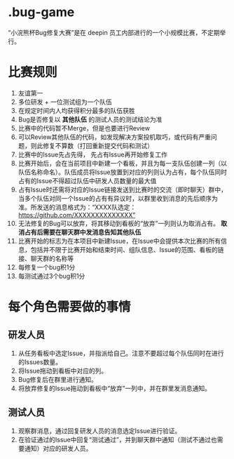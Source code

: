 # .bug-game
“小浣熊杯Bug修复大赛”是在 deepin 员工内部进行的一个小规模比赛，不定期举行。

# 比赛规则
1. 友谊第一
2. 多位研发 + 一位测试组为一个队伍
3. 在规定时间内人均获得积分最多的队伍获胜
4. Bug是否修复以 __其他队伍__ 的测试人员的测试结论为准
5. 比赛中的代码暂不Merge，但是也要进行Review
6. 可以Review其他队伍的代码，如发现解决方案投机取巧，或代码有严重问题，则此修复不算数（打回重新提交代码和测试）
7. 比赛中的Issue先占先得， 先占有Issue再开始修复工作
8. 比赛开始后，会在当前项目中新建一个看板，并且为每一支队伍创建一列（以队伍名称命名）。队伍成员将Issue放置到对应的列则认为占有，每个队伍同时占有的Issue不得超过队伍中研发人员数量的最大值
9. 占有Issue时还需将对应的Issue链接发送到比赛时的交流（即时聊天）群中，当多个队伍对同一个Issue的占有有异议时，以群里收到消息的先后顺序为准。所发送的消息格式为：“XXXX队选定：https://github.com/XXXXXXXXXXXXXX”
10. 无法修复的Bug可以放弃，将其移动到看板的“放弃”一列则认为取消占有。 __取消占有后需要在聊天群中发消息告知其他队伍__
11. 比赛开始的标志为在本项目中新建Issue，在Issue中会提供本次比赛的所有信息，包括并不限于比赛开始和结束时间、组队信息、Issue的范围、看板的链接、聊天群的名称等
12. 每修复一个bug积1分
13. 每测试通过3个bug积1分

# 每个角色需要做的事情

## 研发人员

1. 从任务看板中选定Issue，并指派给自己。注意不要超过每个队伍同时在进行的Issues数量。
2. 将Issue拖动到看板中对应的列。
3. Bug修复后在群里进行通知。
4. 将放弃修复的Issue拖动到看板中“放弃”一列中，并在群里发消息通知。

## 测试人员

1. 观察群消息，通过回复研发人员的消息选定Issue进行验证。
2. 在验证通过的Issue中回复“测试通过”，并到聊天群中通知（测试不通过也需要通知）对应的研发人员。
